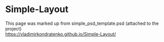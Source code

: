 # Simple-Layout
This page was marked up from simple_psd_template.psd (attached to the project)</br>
https://vladimirkondratenko.github.io/Simple-Layout/

